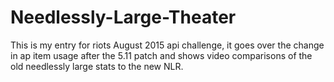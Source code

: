 # Needlessly-Large-Theater
This is my entry for riots August 2015 api challenge, it goes over the change in ap item usage after the 5.11 patch and shows video comparisons of the old needlessly large stats to the new NLR.
